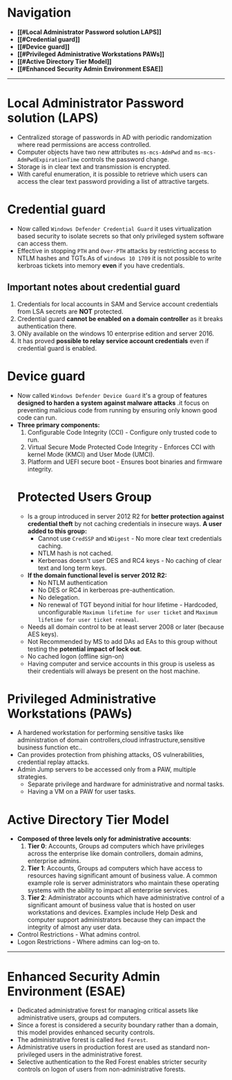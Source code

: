 # Navigation
- **[[#Local Administrator Password solution LAPS]]**
- **[[#Credential guard]]**
- **[[#Device guard]]**
- **[[#Privileged Administrative Workstations PAWs]]**
- **[[#Active Directory Tier Model]]**
- **[[#Enhanced Security Admin Environment ESAE]]**
---
# Local Administrator Password solution (LAPS)
- Centralized storage of passwords in AD with periodic randomization where read permissions are access controlled.
- Computer objects have two new attributes `ms-mcs-AdmPwd` and `ms-mcs-AdmPwdExpirationTime` controls the password change.
- Storage is in clear text and transmission is encrypted.
- With careful enumeration, it is possible to retrieve which users can access the clear text password providing a list of attractive targets.
# Credential guard
- Now called `Windows Defender Credential Guard` it uses virtualization based security to isolate secrets so that only privileged system software can access them.
- Effective in stopping `PTH` and `Over-PTH` attacks by restricting access to NTLM hashes and TGTs.As of `windows 10 1709` it is not possible to write kerbroas tickets into memory **even** if you have credentials.

## Important notes about credential guard
1. Credentials for local accounts in SAM and Service account credentials from LSA secrets are **NOT** protected.
2. Credential guard **cannot be enabled on a domain controller** as it breaks authentication there.
3. ONly available on the windows 10 enterprise edition and server 2016.
4. It has proved **possible to relay service account credentials** even if credential guard is enabled.

# Device guard
- Now called `Windows Defender Device Guard` it's a group of features **designed to harden a system against malware attacks** .it focus on preventing malicious code from running by ensuring only known good code can run.
- **Three primary components:**
	1. Configurable Code Integrity (CCI) - Configure only trusted code to run.
	2. Virtual Secure Mode Protected Code Integrity - Enforces CCI with kernel Mode (KMCI) and User Mode (UMCI).
	3. Platform and UEFI secure boot - Ensures boot binaries and firmware integrity.
	# Protected Users Group
	- Is  a group introduced in server 2012 R2 for **better protection against credential theft** by not caching credentials in insecure ways. **A user added to this group:**
		- Cannot use `CredSSP` and `WDigest` - No more clear text credentials caching.
		- NTLM hash is not cached.
		- Kerberoas doesn't user DES and RC4 keys - No caching of clear text and long term keys.
	- **If the domain functional level is server  2012 R2:**
		- No NTLM authentication
		- No DES or RC4 in kerberoas pre-authentication.
		- No delegation.
		- No renewal of TGT beyond initial for hour lifetime - Hardcoded, unconfigurable `Maximum lifetime for user ticket` and `Maximum lifetime for user ticket renewal`.
	- Needs all domain control to be at least server 2008 or  later (because AES keys).
	- Not Recommended by MS to add DAs ad EAs to this group without testing the **potential impact of lock out**.
	- No cached logon (offline sign-on)
	- Having computer and service accounts in this group is useless as their credentials will always be present on the host machine.

# Privileged Administrative Workstations (PAWs)
- A hardened workstation for performing sensitive tasks like administration of domain controllers,cloud infrastructure,sensitive business function etc..
- Can provides protection from phishing attacks, OS vulnerabilities, credential replay attacks.
- Admin Jump servers to be accessed only from a PAW, multiple strategies.
	- Separate privilege and hardware for administrative and normal tasks.
	- Having a VM on a PAW for user tasks.

# Active Directory Tier Model
- **Composed of three levels only for administrative accounts**:
	1. **Tier 0**: Accounts, Groups ad computers which have privileges across the enterprise like domain controllers, domain admins, enterprise admins.
	2. **Tier 1**: Accounts, Groups ad computers which have access to resources having significant amount of business value. A common example role is server administrators who maintain these operating systems with the ability to impact all enterprise services.
	3. **Tier 2**: Administrator accounts which have administrative control of a significant amount of business value that is hosted on user workstations and devices. Examples include Help Desk and computer support administrators because they can impact the integrity of almost any user data.
- Control Restrictions - What admins control.
- Logon Restrictions - Where admins can log-on to.
--- 
# Enhanced Security Admin Environment (ESAE)
- Dedicated administrative forest for managing critical assets like administrative users, groups ad computers.
- Since a forest is considered a security boundary rather than a domain, this model provides enhanced security controls.
- The administrative forest is called `Red Forest`.
- Administrative users in production forest are used as standard non-privileged users in the administrative forest.
- Selective authentication to the Red Forest enables stricter security controls on logon of users from non-administrative forests.